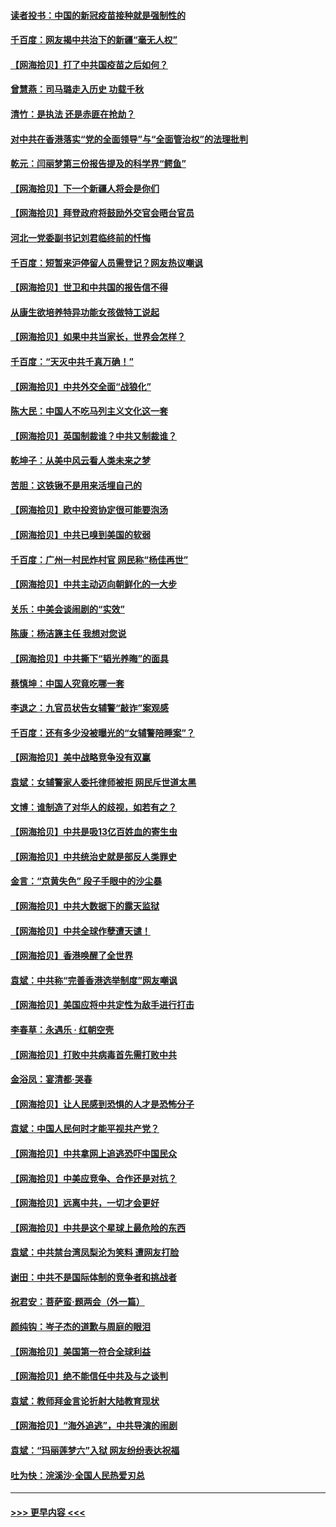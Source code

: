 #### [读者投书：中国的新冠疫苗接种就是强制性的](../pages/nsc993/n12859932.md?t=04061452) 
#### [千百度：网友揭中共治下的新疆“毫无人权”](../pages/nsc993/n12858385.md?t=04061452) 
#### [【网海拾贝】打了中共国疫苗之后如何？](../pages/nsc993/n12857866.md?t=04061452) 
#### [曾慧燕：司马璐走入历史 功载千秋](../pages/nsc993/n12856996.md?t=04061452) 
#### [清竹：是执法 还是赤匪在抢劫？](../pages/nsc993/n12856952.md?t=04061452) 
#### [对中共在香港落实“党的全面领导”与“全面管治权”的法理批判](../pages/nsc993/n12856929.md?t=04061452) 
#### [乾元：闫丽梦第三份报告提及的科学界“鳄鱼”](../pages/nsc993/n12855985.md?t=04061452) 
#### [【网海拾贝】下一个新疆人将会是你们](../pages/nsc993/n12855864.md?t=04061452) 
#### [【网海拾贝】拜登政府将鼓励外交官会晤台官员](../pages/nsc993/n12853615.md?t=04061452) 
#### [河北一党委副书记刘君临终前的忏悔](../pages/nsc993/n12849420.md?t=04061452) 
#### [千百度：短暂来沪停留人员需登记？网友热议嘲讽](../pages/nsc993/n12853497.md?t=04061452) 
#### [【网海拾贝】世卫和中共国的报告信不得](../pages/nsc993/n12850902.md?t=04061452) 
#### [从康生欲培养特异功能女孩做特工说起](../pages/nsc993/n12849289.md?t=04061452) 
#### [【网海拾贝】如果中共当家长，世界会怎样？](../pages/nsc993/n12848436.md?t=04061452) 
#### [千百度：“天灭中共千真万确！”](../pages/nsc993/n12845659.md?t=04061452) 
#### [【网海拾贝】中共外交全面“战狼化”](../pages/nsc993/n12845607.md?t=04061452) 
#### [陈大民：中国人不吃马列主义文化这一套](../pages/nsc993/n12842496.md?t=04061452) 
#### [【网海拾贝】英国制裁谁？中共又制裁谁？](../pages/nsc993/n12840909.md?t=04061452) 
#### [乾坤子：从美中风云看人类未来之梦](../pages/nsc993/n12840590.md?t=04061452) 
#### [苦胆：这铁锹不是用来活埋自己的](../pages/nsc993/n12839512.md?t=04061452) 
#### [【网海拾贝】欧中投资协定很可能要泡汤](../pages/nsc993/n12835122.md?t=04061452) 
#### [【网海拾贝】中共已嗅到美国的软弱](../pages/nsc993/n12832411.md?t=04061452) 
#### [千百度：广州一村民炸村官 网民称“杨佳再世”](../pages/nsc993/n12832380.md?t=04061452) 
#### [【网海拾贝】中共主动迈向朝鲜化的一大步](../pages/nsc993/n12829887.md?t=04061452) 
#### [关乐：中美会谈闹剧的“实效”](../pages/nsc993/n12826698.md?t=04061452) 
#### [陈康：杨洁篪主任  我想对您说](../pages/nsc993/n12826609.md?t=04061452) 
#### [【网海拾贝】中共撕下“韬光养晦”的面具](../pages/nsc993/n12826459.md?t=04061452) 
#### [蔡慎坤：中国人究竟吃哪一套](../pages/nsc993/n12826010.md?t=04061452) 
#### [李退之：九官员状告女辅警“敲诈”案观感](../pages/nsc993/n12823984.md?t=04061452) 
#### [千百度：还有多少没被曝光的“女辅警陪睡案”？](../pages/nsc993/n12822136.md?t=04061452) 
#### [【网海拾贝】美中战略竞争没有双赢](../pages/nsc993/n12822105.md?t=04061452) 
#### [袁斌：女辅警家人委托律师被拒 网民斥世道太黑](../pages/nsc993/n12822004.md?t=04061452) 
#### [文博：谁制造了对华人的歧视，如若有之？](../pages/nsc993/n12821635.md?t=04061452) 
#### [【网海拾贝】中共是吸13亿百姓血的寄生虫](../pages/nsc993/n12819191.md?t=04061452) 
#### [【网海拾贝】中共统治史就是部反人类罪史](../pages/nsc993/n12816738.md?t=04061452) 
#### [金言：“京黄失色” 段子手眼中的沙尘暴](../pages/nsc993/n12815700.md?t=04061452) 
#### [【网海拾贝】中共大数据下的露天监狱](../pages/nsc993/n12811075.md?t=04061452) 
#### [【网海拾贝】中共全球作孽遭天谴！](../pages/nsc993/n12810258.md?t=04061452) 
#### [【网海拾贝】香港唤醒了全世界](../pages/nsc993/n12809100.md?t=04061452) 
#### [袁斌：中共称“完善香港选举制度”网友嘲讽](../pages/nsc993/n12808994.md?t=04061452) 
#### [【网海拾贝】美国应将中共定性为敌手进行打击](../pages/nsc993/n12806870.md?t=04061452) 
#### [李春草：永遇乐 · 红朝空壳](../pages/nsc993/n12805365.md?t=04061452) 
#### [【网海拾贝】打败中共病毒首先需打败中共](../pages/nsc993/n12803930.md?t=04061452) 
#### [金浴凤：宴清都‧哭春](../pages/nsc993/n12801601.md?t=04061452) 
#### [【网海拾贝】让人民感到恐惧的人才是恐怖分子](../pages/nsc993/n12799347.md?t=04061452) 
#### [袁斌：中国人民何时才能平视共产党？](../pages/nsc993/n12799306.md?t=04061452) 
#### [【网海拾贝】中共拿网上追逃恐吓中国民众](../pages/nsc993/n12796905.md?t=04061452) 
#### [【网海拾贝】中美应竞争、合作还是对抗？](../pages/nsc993/n12794675.md?t=04061452) 
#### [【网海拾贝】远离中共，一切才会更好](../pages/nsc993/n12793572.md?t=04061452) 
#### [【网海拾贝】中共是这个星球上最危险的东西](../pages/nsc993/n12791400.md?t=04061452) 
#### [袁斌：中共禁台湾凤梨沦为笑料 遭网友打脸](../pages/nsc993/n12791335.md?t=04061452) 
#### [谢田：中共不是国际体制的竞争者和挑战者](../pages/nsc993/n12791212.md?t=04061452) 
#### [祝君安：菩萨蛮·题两会（外一篇）](../pages/nsc993/n12786801.md?t=04061452) 
#### [颜纯钩：岑子杰的道歉与周庭的眼泪](../pages/nsc993/n12786775.md?t=04061452) 
#### [【网海拾贝】美国第一符合全球利益](../pages/nsc993/n12786666.md?t=04061452) 
#### [【网海拾贝】绝不能信任中共及与之谈判](../pages/nsc993/n12784266.md?t=04061452) 
#### [袁斌：教师拜金言论折射大陆教育现状](../pages/nsc993/n12783868.md?t=04061452) 
#### [【网海拾贝】“海外追逃”，中共导演的闹剧](../pages/nsc993/n12781638.md?t=04061452) 
#### [袁斌：“玛丽莲梦六”入狱 网友纷纷表达祝福](../pages/nsc993/n12781432.md?t=04061452) 
#### [吐为快：浣溪沙·全国人民热爱刃总](../pages/nsc993/n12781393.md?t=04061452) 

----
#### [ >>> 更早内容 <<< ](../indexes/nsc993-earlier.md)
